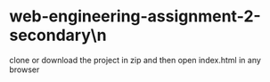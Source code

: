 # web-engineering-assignment-2-secondary\n
clone or download the project in zip and then open index.html in any browser

